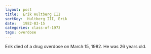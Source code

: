 ```yaml
---
layout: post
title:  Erik Hultberg III
sortKey:  Hultberg III, Erik
date:   1982-03-15
categories: class-of-1973
tags: overdose
---
```

Erik died of a drug overdose on March 15, 1982.  He was 26 years old.
